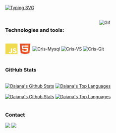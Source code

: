 [![Typing SVG](https://readme-typing-svg.demolab.com?font=Kode+Mono&weight=900&size=32&pause=1000&color=C00000&center=true&vCenter=true&width=1000&lines=Hi!+everyone+%E2%99%A1;I'm+Daiana+S.+Guajardo;%E2%99%A1Welcome+to+my+GitHub%E2%99%A1)](https://git.io/typing-svg)


<br/>
<img src="https://github.com/user-attachments/assets/6520986f-9557-40e8-bf35-446a0fbb8930" alt="Gif" align="right" width="200">

### Technologies and tools:

<div style="display: inline_block"><br>
  <img align="center" alt="Cris-Js" height="35" width="40" src="https://raw.githubusercontent.com/devicons/devicon/master/icons/javascript/javascript-plain.svg">
  <img align="center" alt="Cris-HTML" height="35" width="40" src="https://raw.githubusercontent.com/devicons/devicon/master/icons/html5/html5-original.svg">
  <img align="center" alt= "Cris-Mysql" height="60" width="40" src="https://cdn.jsdelivr.net/gh/devicons/devicon/icons/mysql/mysql-original-wordmark.svg">       
  <img align="center" alt="Cris-VS" height="35" width="40" src="https://cdn.jsdelivr.net/gh/devicons/devicon/icons/vscode/vscode-original.svg">
  <img align="center" alt="Cris-Git" height="35" width="40" src="https://cdn.jsdelivr.net/gh/devicons/devicon/icons/git/git-original.svg">
</div><br>

### GitHub Stats

 <br/>
    <a href="https://github.com/DaianaS-G/github-readme-stats#gh-dark-mode-only"><img alt="Daiana's Github Stats" src="https://github-readme-stats.vercel.app/api?username=DaianaS-G&show_icons=true&count_private=true&theme=vision-friendly-dark#gh-dark-mode-only&hide_border=true&bg_color=0D1117" /></a>
   <a href="https://github.com/DaianaS-G/github-readme-stats#gh-dark-mode-only"><img alt="Daiana's Top Languages" src="https://github-readme-stats.vercel.app/api/top-langs/?username=DaianaS-G&langs_count=8&count_private=true&layout=compact&theme=vision-friendly-dark#gh-dark-mode-only&hide_border=true&bg_color=0D1117" /></a>
  <br/>
  
 <br/>
    <a href="https://github.com/DaianaS-G/github-readme-stats#gh-light-mode-only"><img alt="Daiana's Github Stats" src="https://github-readme-stats.vercel.app/api?username=DaianaS-G&show_icons=true&count_private=true&theme=shadow_red#gh-light-mode-only&hide_border=true&bg_color=0D1117" /></a>
    <a href="https://github.com/DaianaS-G/github-readme-stats#gh-light-mode-only"><img alt="Daiana's Top Languages" src="https://github-readme-stats.vercel.app/api/top-langs/?username=DaianaS-G&langs_count=8&count_private=true&layout=compact&theme=shadow_red#gh-light-mode-only&hide_border=true&bg_color=0D1117" /></a>
  <br/>

<br/>

### Contact

<div> 
  <a href="https://www.linkedin.com/in/daianasg/" target="_blank"><img src="https://img.shields.io/badge/-LinkedIn-%230077B5?style=for-the-badge&logo=linkedin&logoColor=white" target="_blank"></a> 
  <a href="mailto:daianasg99@gmail.com"><img src="https://img.shields.io/badge/-Gmail-%23333?style=for-the-badge&logo=gmail&logoColor=white" target="_blank"></a>
</div>

